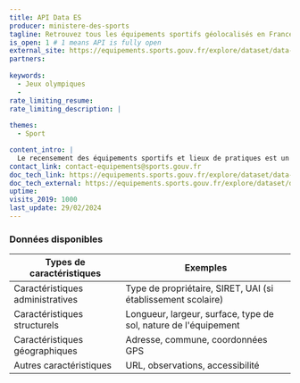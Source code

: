 ```yaml
---
title: API Data ES
producer: ministere-des-sports
tagline: Retrouvez tous les équipements sportifs géolocalisés en France (terrain de football, court de tennis, mur d'escalade...).
is_open: 1 # 1 means API is fully open
external_site: https://equipements.sports.gouv.fr/explore/dataset/data-es/api/
partners:
 
keywords:
  - Jeux olympiques
  - 
rate_limiting_resume: 
rate_limiting_description: |
 
themes:
  - Sport

content_intro: |
  Le recensement des équipements sportifs et lieux de pratiques est un dispositif piloté par le ministère chargé des sports. On y retrouve toute les déclarations des propriétaires mis à jour quotidiennement par notre équipe d'enquêteur.
contact_link: contact-equipements@sports.gouv.fr
doc_tech_link: https://equipements.sports.gouv.fr/explore/dataset/data-es/api/
doc_tech_external: https://equipements.sports.gouv.fr/explore/dataset/data-es/api/
uptime: 
visits_2019: 1000
last_update: 29/02/2024
---
```


### Données disponibles

| Types de caractéristiques        |Exemples                                       |
| ----------- | ------------------------------------------------------------------------------------------------------------------------ |
| Caractéristiques administratives  | Type de propriétaire, SIRET, UAI (si établissement scolaire) |
| Caractéristiques structurels | Longueur, largeur, surface, type de sol, nature de l'équipement   |
| Caractéristiques géographiques      | Adresse, commune, coordonnées GPS |
| Autres caractéristiques     | URL, observations, accessibilité |

